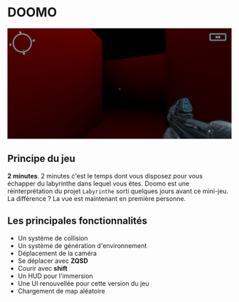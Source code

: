 # DOOMO

![Jeu](/presentation/prez.PNG)

## Principe du jeu

**2 minutes**. 2 minutes c'est le temps dont vous disposez pour vous échapper du labyrinthe dans lequel vous êtes.
Doomo est une réinterprétation du projet `Labyrinthe` sorti quelques jours avant ce mini-jeu.
La différence ? La vue est maintenant en première personne.

## Les principales fonctionnalités

- Un système de collision
- Un système de génération d'environnement
- Déplacement de la caméra
- Se déplacer avec **ZQSD**
- Courir avec **shift**
- Un HUD pour l'immersion
- Une UI renouvellée pour cette version du jeu
- Chargement de map aléatoire
